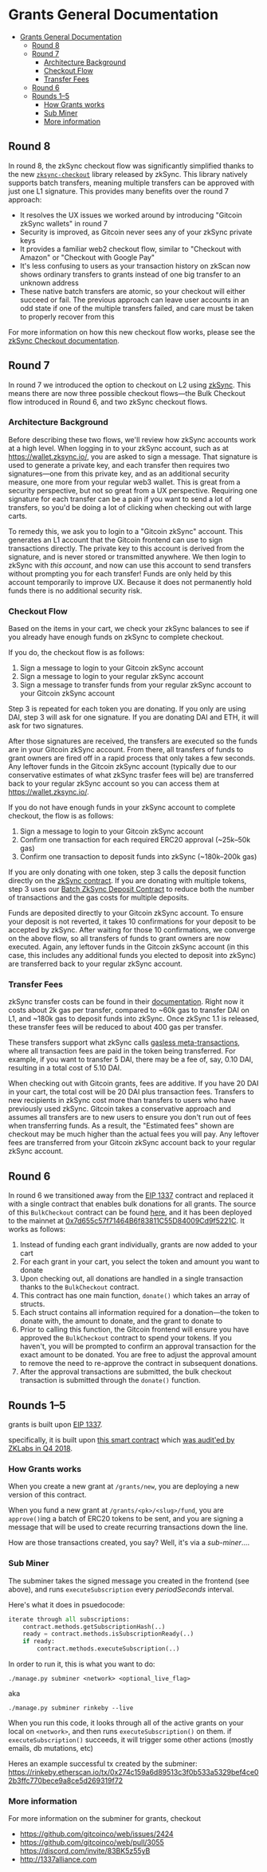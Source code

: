 # Grants General Documentation

- [Grants General Documentation](#grants-general-documentation)
  - [Round 8](#round-8)
  - [Round 7](#round-7)
    - [Architecture Background](#architecture-background)
    - [Checkout Flow](#checkout-flow)
    - [Transfer Fees](#transfer-fees)
  - [Round 6](#round-6)
  - [Rounds 1–5](#rounds-15)
    - [How Grants works](#how-grants-works)
    - [Sub Miner](#sub-miner)
    - [More information](#more-information)

## Round 8

In round 8, the zkSync checkout flow was significantly simplified thanks to the new
[`zksync-checkout`](https://www.npmjs.com/package/zksync-checkout) library released by zkSync. This library natively supports batch transfers, meaning multiple transfers can be approved
with just one L1 signature. This provides many benefits over the round 7 approach:

- It resolves the UX issues we worked around by introducing "Gitcoin zkSync wallets" in round 7
- Security is improved, as Gitcoin never sees any of your zkSync private keys
- It provides a familiar web2 checkout flow, similar to "Checkout with Amazon" or "Checkout with Google Pay"
- It's less confusing to users as your transaction history on zkScan now shows ordinary transfers to grants instead of one big transfer to an unknown address
- These native batch transfers are atomic, so your checkout will either succeed or fail. The previous approach can leave user accounts in an odd state if one of the multiple transfers failed, and care must be taken to properly recover from this

For more information on how this new checkout flow works, please see the
[zkSync Checkout documentation](https://www.notion.so/zkSync-Checkout-docs-2bffd6f169e746d0b51873e4127992a6).

## Round 7

In round 7 we introduced the option to checkout on L2 using [zkSync](https://zksync.io/).
This means there are now three possible checkout flows&mdash;the Bulk Checkout flow introduced in
Round 6, and two zkSync checkout flows.

### Architecture Background

Before describing these two flows, we'll review how zkSync accounts work at a high level. When
logging in to your zkSync account, such as at https://wallet.zksync.io/, you are asked to sign a
message. That signature is used to generate a private key, and each transfer then requires two
signatures&mdash;one from this private key, and as an additional security measure, one more from
your regular web3 wallet. This is great from a security perspective, but not so great from a UX
perspective. Requiring one signature for each transfer can be a pain if you want to send a lot of
transfers, so you'd be doing a lot of clicking when checking out with large carts. 

To remedy this, we ask you to login to a "Gitcoin zkSync" account. This generates an L1 account
that the Gitcoin frontend can use to sign transactions directly. The private key to this account is
derived from the signature, and is never stored or transmitted anywhere. We then login to zkSync with *this account*, and now
can use this account to send transfers without prompting you for each transfer! Funds are
only held by this account temporarily to improve UX. Because it does not permanently hold funds
there is no additional security risk.

### Checkout Flow

Based on the items in your cart, we check your zkSync balances to see if you already have enough
funds on zkSync to complete checkout. 

If you do, the checkout flow is as follows:

1. Sign a message to login to your Gitcoin zkSync account
2. Sign a message to login to your regular zkSync account
3. Sign a message to transfer funds from your regular zkSync account to your Gitcoin zkSync account

Step 3 is repeated for each token you are donating. If you only are using DAI, step 3 will ask
for one signature. If you are donating DAI and ETH, it will ask for two signatures.

After those signatures are received, the transfers are executed so the funds are in your Gitcoin
zkSync account. From there, all transfers of funds to grant owners are fired off in a rapid process
that only takes a few  seconds. Any leftover funds in the Gitcoin zkSync account (typically due to
our conservative estimates of what zkSync trasfer fees will be) are transferred back to your regular
zkSync account so you can access them at https://wallet.zksync.io/.

If you do not have enough funds in your zkSync account to complete checkout, the flow is as follows:

1. Sign a message to login to your Gitcoin zkSync account
2. Confirm one transaction for each required ERC20 approval (~25k–50k gas)
3. Confirm one transaction to deposit funds into zkSync (~180k–200k gas)

If you are only donating with one token, step 3 calls the deposit function directly on the 
[zkSync contract](https://etherscan.io/address/0xabea9132b05a70803a4e85094fd0e1800777fbef). If you
are donating with multiple tokens, step 3 uses our
[Batch ZkSync Deposit Contract](https://github.com/gitcoinco/BulkTransactions/blob/master/contracts/BatchZkSyncDeposit.sol)
to reduce both the number of transactions and the gas costs for multiple deposits.

Funds are deposited directly to your Gitcoin zkSync account. To ensure your deposit is not reverted, it
takes 10 confirmations for your deposit to be accepted by zkSync. After waiting for those 10 confirmations,
we converge on the above flow, so all transfers of funds to grant owners are now executed. Again,
any leftover funds in the Gitcoin zkSync account (in this case, this includes any additional funds
you elected to deposit into zkSync) are transferred back to your regular zkSync account.

### Transfer Fees

zkSync transfer costs can be found in their [documentation](https://zksync.io/faq/tokens.html#fee-costs).
Right now it costs about 2k gas per transfer, compared to ~60k gas to transfer DAI on L1, and
~180k gas to deposit funds into zkSync. Once zkSync 1.1 is released, these transfer fees will be
reduced to about 400 gas per transfer.

These transfers support what zkSync calls [gasless meta-transactions](https://zksync.io/faq/tokens.html#how-fees-are-payed),
where all transaction fees are paid in the token being transferred. For example, if you want to
transfer 5 DAI, there may be a fee of, say, 0.10 DAI, resulting in a total cost of 5.10 DAI.

When checking out with Gitcoin grants, fees are additive. If you have 20 DAI in your cart, the
total cost will be 20 DAI plus transaction fees. Transfers to new recipients in zkSync cost
more than transfers to users who have previously used zkSync. Gitcoin takes a conservative approach
and assumes all transfers are to new users to ensure you don't run out of fees when transferring
funds. As a result, the "Estimated fees" shown are checkout may be much higher than
the actual fees you will pay. Any leftover fees are transferred from your Gitcoin zkSync account
back to your regular zkSync account.

## Round 6

In round 6 we transitioned away from the [EIP 1337](https://1337alliance.org) contract and replaced
it with a single contract that enables bulk donations for all grants. The source of this `BulkCheckout` contract
can be found [here](https://github.com/gitcoinco/BulkTransactions/blob/master/contracts/BulkCheckout.sol),
and it has been deployed to the mainnet at
[0x7d655c57f71464B6f83811C55D84009Cd9f5221C](https://etherscan.io/address/0x7d655c57f71464B6f83811C55D84009Cd9f5221C).
It works as follows:

1. Instead of funding each grant individually, grants are now added to your cart
2. For each grant in your cart, you select the token and amount you want to donate
3. Upon checking out, all donations are handled in a single transaction thanks to the `BulkCheckout` contract.
4. This contract has one main function, `donate()` which takes an array of structs.
5. Each struct contains all information required for a donation—the token to donate with, the amount to donate, and the grant to donate to
6. Prior to calling this function, the Gitcoin frontend will ensure you have approved the `BulkCheckout` contract to spend your tokens. If you haven't, you will be prompted to confirm an approval transaction for the exact amount to be donated. You are free to adjust the approval amount to remove the need to re-approve the contract in subsequent donations.
7. After the approval transactions are submitted, the bulk checkout transaction is submitted through the `donate()` function.

## Rounds 1–5

grants is built upon [EIP 1337](https://1337alliance.org).

specifically, it is built upon [this smart contract](https://github.com/gitcoinco/grants1337/blob/master/contracts/Subscription.sol) which [was audit'ed by ZKLabs in Q4 2018](https://hackmd.io/s/HJ1QgH8F7).

### How Grants works

When you create a new grant at `/grants/new`, you are deploying a new version of this contract.

When you fund a new grant at `/grants/<pk>/<slug>/fund`, you are `approve()`ing a batch of ERC20 tokens to be sent, and you are signing a message that will be used to create recurring transactions down the line.

How are those transactions created, you say? Well, it's via a _sub-miner_....

### Sub Miner

The subminer takes the signed message you created in the frontend (see above), and runs `executeSubscription` every _periodSeconds_ interval.

Here's what it does in psuedocode:

```python
iterate through all subscriptions:
    contract.methods.getSubscriptionHash(..)
    ready = contract.methods.isSubscriptionReady(..)
    if ready:
        contract.methods.executeSubscription(..)
```

In order to run it, this is what you want to do:

```shell
./manage.py subminer <network> <optional_live_flag>
```

aka

```shell
./manage.py subminer rinkeby --live
```

When you run this code, it looks through all of the active grants on your local on `<network>`, and then runs `executeSubscription()` on them. if `executeSubscription()` succeeds, it will trigger some other actions (mostly emails, db mutations, etc)

Heres an example successful tx created by the subminer: https://rinkeby.etherscan.io/tx/0x274c159a6d89513c3f0b533a5329bef4ce02b3ffc770bece9a8ce5d269319f72

### More information

For more information on the subminer for grants, checkout

- https://github.com/gitcoinco/web/issues/2424
- https://github.com/gitcoinco/web/pull/3055
  https://discord.com/invite/83BK5z55yB
- http://1337alliance.com
